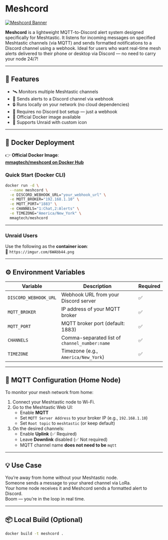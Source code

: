 # Meshcord

[![Meshcord Banner](https://imgur.com/6WAbb44.png)](https://hub.docker.com/r/mmagtech/meshcord)

**Meshcord** is a lightweight MQTT-to-Discord alert system designed specifically for Meshtastic. It listens for incoming messages on specified Meshtastic channels (via MQTT) and sends formatted notifications to a Discord channel using a webhook. Ideal for users who want real-time mesh alerts delivered to their phone or desktop via Discord — no need to carry your node 24/7!

---

## 🚀 Features

- 🛰️ Monitors multiple Meshtastic channels  
- 📡 Sends alerts to a Discord channel via webhook  
- 🔒 Runs locally on your network (no cloud dependencies)  
- 🧠 Requires no Discord bot setup — just a webhook  
- 🐳 Official Docker image available  
- 🧩 Supports Unraid with custom icon

---

## 🐳 Docker Deployment

👉 **Official Docker Image**:  
**[mmagtech/meshcord on Docker Hub](https://hub.docker.com/r/mmagtech/meshcord)**

### Quick Start (Docker CLI)

```bash
docker run -d \
  --name meshcord \
  -e DISCORD_WEBHOOK_URL="your_webhook_url" \
  -e MQTT_BROKER="192.168.1.10" \
  -e MQTT_PORT="1883" \
  -e CHANNELS="1:Chat,2:Alerts" \
  -e TIMEZONE="America/New_York" \
  mmagtech/meshcord
```

---

### Unraid Users

Use the following as the **container icon**:  
📎 `https://imgur.com/6WAbb44.png`

---

## ⚙️ Environment Variables

| Variable               | Description                                         | Required |
|------------------------|-----------------------------------------------------|----------|
| `DISCORD_WEBHOOK_URL`  | Webhook URL from your Discord server                | ✅       |
| `MQTT_BROKER`          | IP address of your MQTT broker                      | ✅       |
| `MQTT_PORT`            | MQTT broker port (default: 1883)                    | ✅       |
| `CHANNELS`             | Comma-separated list of `channel_number:name`       | ✅       |
| `TIMEZONE`             | Timezone (e.g., `America/New_York`)                 | ✅       |

---

## 📡 MQTT Configuration (Home Node)

To monitor your mesh network from home:

1. Connect your Meshtastic node to Wi-Fi.
2. Go to the Meshtastic Web UI:
   - Enable **MQTT**
   - Set `MQTT Server Address` to your broker IP (e.g., `192.168.1.10`)
   - Set `Root topic` to `meshtastic` (or keep default)
3. On the desired channels:
   - Enable **Uplink** (✅ Required)
   - Leave **Downlink** disabled (✅ Not required)
   - MQTT channel name **does not need to be** `mqtt`

---

## 💡 Use Case

You’re away from home without your Meshtastic node.  
Someone sends a message to your shared channel via LoRa.  
Your home node receives it and Meshcord sends a formatted alert to Discord.  
Boom — you’re in the loop in real time.

---

## 📦 Local Build (Optional)

```bash
docker build -t meshcord .
```